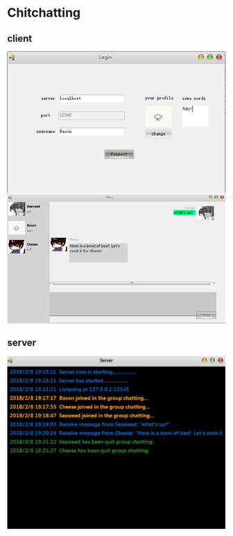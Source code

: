 # Chitchatting

## client
![login](https://github.com/SavorTheFlavor/Chitchatting/raw/master/images/login.jpg)
![chatting](https://github.com/SavorTheFlavor/Chitchatting/raw/master/images/chatting.jpg)

## server
![server](https://github.com/SavorTheFlavor/Chitchatting/raw/master/images/server.jpg)
